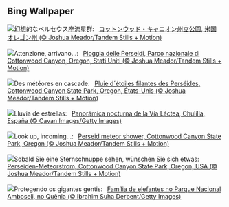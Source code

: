 ## Bing Wallpaper
![](https://www.bing.com/th?id=OHR.PerseidsOregon_JA-JP1202556459_UHD.jpg&w=1000)幻想的なペルセウス座流星群:&nbsp;&ensp;[コットンウッド・キャニオン州立公園, 米国 オレゴン州 (© Joshua Meador/Tandem Stills + Motion)](https://www.bing.com/th?id=OHR.PerseidsOregon_JA-JP1202556459_UHD.jpg)
<br><br/>
![](https://www.bing.com/th?id=OHR.PerseidsOregon_IT-IT7659438199_UHD.jpg&w=1000)Attenzione, arrivano…:&nbsp;&ensp;[Pioggia delle Perseidi, Parco nazionale di Cottonwood Canyon, Oregon, Stati Uniti (© Joshua Meador/Tandem Stills + Motion)](https://www.bing.com/th?id=OHR.PerseidsOregon_IT-IT7659438199_UHD.jpg)
<br><br/>
![](https://www.bing.com/th?id=OHR.PerseidsOregon_FR-FR3598672190_UHD.jpg&w=1000)Des météores en cascade:&nbsp;&ensp;[Pluie d´étoiles filantes des Perséides, Cottonwood Canyon State Park, Oregon, États-Unis (© Joshua Meador/Tandem Stills + Motion)](https://www.bing.com/th?id=OHR.PerseidsOregon_FR-FR3598672190_UHD.jpg)
<br><br/>
![](https://www.bing.com/th?id=OHR.Perseidas_ES-ES6990766154_UHD.jpg&w=1000)Lluvia de estrellas:&nbsp;&ensp;[Panorámica nocturna de la Vía Láctea, Chulilla, España (© Cavan Images/Getty Images)](https://www.bing.com/th?id=OHR.Perseidas_ES-ES6990766154_UHD.jpg)
<br><br/>
![](https://www.bing.com/th?id=OHR.PerseidsOregon_EN-GB5150858972_UHD.jpg&w=1000)Look up, incoming…:&nbsp;&ensp;[Perseid meteor shower, Cottonwood Canyon State Park, Oregon (© Joshua Meador/Tandem Stills + Motion)](https://www.bing.com/th?id=OHR.PerseidsOregon_EN-GB5150858972_UHD.jpg)
<br><br/>
![](https://www.bing.com/th?id=OHR.PerseidsOregon_DE-DE7453606880_UHD.jpg&w=1000)Sobald Sie eine Sternschnuppe sehen, wünschen Sie sich etwas:&nbsp;&ensp;[Perseiden-Meteorstrom, Cottonwood Canyon State Park, Oregon, USA (© Joshua Meador/Tandem Stills + Motion)](https://www.bing.com/th?id=OHR.PerseidsOregon_DE-DE7453606880_UHD.jpg)
<br><br/>
![](https://www.bing.com/th?id=OHR.ThreeElephants_PT-BR3742812979_UHD.jpg&w=1000)Protegendo os gigantes gentis:&nbsp;&ensp;[Família de elefantes no Parque Nacional Amboseli, no Quênia (© Ibrahim Suha Derbent/Getty Images)](https://www.bing.com/th?id=OHR.ThreeElephants_PT-BR3742812979_UHD.jpg)
<br><br/>
